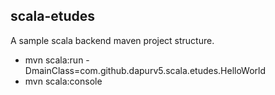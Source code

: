 scala-etudes
------------

A sample scala backend maven project structure.


- mvn scala:run -DmainClass=com.github.dapurv5.scala.etudes.HelloWorld
- mvn scala:console

